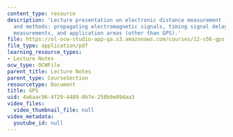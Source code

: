 ```yaml
---
content_type: resource
description: 'Lecture presentation on electronic distance measurement (EDM), its history,
  and methods: propagating electromagnetic signals, timing signal delays, use of phase
  measurements, and application areas (other than GPS).'
file: https://ol-ocw-studio-app-qa.s3.amazonaws.com/courses/12-s56-gps-where-are-you-fall-2008/4a6aac964f2944890b7e258b9e09daa3_sem03.pdf
file_type: application/pdf
learning_resource_types:
- Lecture Notes
ocw_type: OCWFile
parent_title: Lecture Notes
parent_type: CourseSection
resourcetype: Document
title: GPS
uid: 4a6aac96-4f29-4489-0b7e-258b9e09daa3
video_files:
  video_thumbnail_file: null
video_metadata:
  youtube_id: null
---
```

